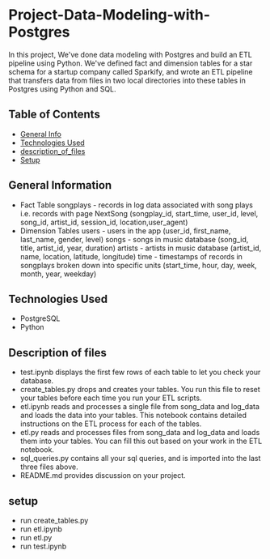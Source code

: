 
# Project-Data-Modeling-with-Postgres

In this project, We've done data modeling with Postgres and build an ETL pipeline using Python. We've defined fact and dimension tables for a star schema for a startup company called Sparkify, and wrote an ETL pipeline that transfers data from files in two local directories into these tables in Postgres using Python and SQL.

## Table of Contents
* [General Info](#general-information)
* [Technologies Used](#technologies-used)
* [description_of_files](#Description_of_files)
* [Setup](#setup)



## General Information
- Fact Table
songplays - records in log data associated with song plays i.e. records with page NextSong
(songplay_id, start_time, user_id, level, song_id, artist_id, session_id, location,user_agent)
- Dimension Tables
users - users in the app (user_id, first_name, last_name, gender, level)
songs - songs in music database (song_id, title, artist_id, year, duration)
artists - artists in music database (artist_id, name, location, latitude, longitude)
time - timestamps of records in songplays broken down into specific units (start_time, hour, day, week, month, year, weekday)


## Technologies Used
- PostgreSQL
- Python 

## Description of files
- test.ipynb displays the first few rows of each table to let you check your database.
- create_tables.py drops and creates your tables. You run this file to reset your tables before each time you run your ETL scripts.
- etl.ipynb reads and processes a single file from song_data and log_data and loads the data into your tables. This notebook contains detailed instructions on the ETL process for each of the tables.
- etl.py reads and processes files from song_data and log_data and loads them into your tables. You can fill this out based on your work in the ETL notebook.
- sql_queries.py contains all your sql queries, and is imported into the last three files above.
- README.md provides discussion on your project.

## setup
- run create_tables.py
- run etl.ipynb
- run etl.py
- run test.ipynb



